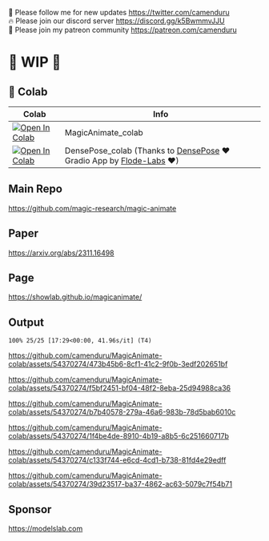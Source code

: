 🐣 Please follow me for new updates https://twitter.com/camenduru <br />
🔥 Please join our discord server https://discord.gg/k5BwmmvJJU <br />
🥳 Please join my patreon community https://patreon.com/camenduru <br />

# 🚦 WIP 🚦

## 🦒 Colab

| Colab | Info
| --- | --- |
[![Open In Colab](https://colab.research.google.com/assets/colab-badge.svg)](https://colab.research.google.com/github/camenduru/MagicAnimate-colab/blob/main/MagicAnimate_colab.ipynb) | MagicAnimate_colab
[![Open In Colab](https://colab.research.google.com/assets/colab-badge.svg)](https://colab.research.google.com/github/camenduru/MagicAnimate-colab/blob/main/DensePose_colab.ipynb) | DensePose_colab (Thanks to [DensePose](https://github.com/facebookresearch/detectron2/tree/main/projects/DensePose) ❤ Gradio App by [Flode-Labs](https://github.com/Flode-Labs/vid2densepose) ❤)

## Main Repo
https://github.com/magic-research/magic-animate <br />

## Paper
https://arxiv.org/abs/2311.16498

## Page
https://showlab.github.io/magicanimate/

## Output

```
100% 25/25 [17:29<00:00, 41.96s/it] (T4)
```

https://github.com/camenduru/MagicAnimate-colab/assets/54370274/473b45b6-8cf1-41c2-9f0b-3edf202651bf


https://github.com/camenduru/MagicAnimate-colab/assets/54370274/f5bf2451-bf04-48f2-8eba-25d94988ca36


https://github.com/camenduru/MagicAnimate-colab/assets/54370274/b7b40578-279a-46a6-983b-78d5bab6010c


https://github.com/camenduru/MagicAnimate-colab/assets/54370274/1f4be4de-8910-4b19-a8b5-6c251660717b


https://github.com/camenduru/MagicAnimate-colab/assets/54370274/c133f744-e6cd-4cd1-b738-81fd4e29edff


https://github.com/camenduru/MagicAnimate-colab/assets/54370274/39d23517-ba37-4862-ac63-5079c7f54b71

## Sponsor
https://modelslab.com

